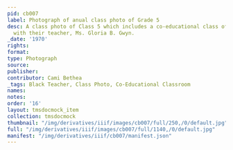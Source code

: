 ```yaml
---
pid: cb007
label: Photograph of anual class photo of Grade 5
desc: A class photo of Class 5 which includes a co-educational class of black students
  with their teacher, Ms. Gloria B. Gwyn.
_date: '1970'
rights:
format:
type: Photograph
source:
publisher:
contributor: Cami Bethea
_tags: Black Teacher, Class Photo, Co-Educational Classroom
names:
notes:
order: '16'
layout: tmsdocmock_item
collection: tmsdocmock
thumbnail: "/img/derivatives/iiif/images/cb007/full/250,/0/default.jpg"
full: "/img/derivatives/iiif/images/cb007/full/1140,/0/default.jpg"
manifest: "/img/derivatives/iiif/cb007/manifest.json"
---
```

